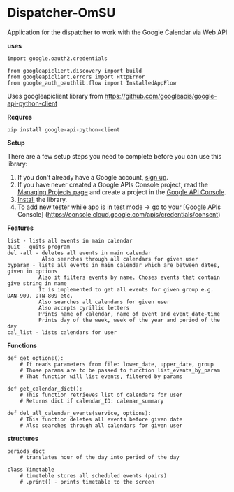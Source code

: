 # Dispatcher-OmSU
Application for the dispatcher to work with the Google Calendar via Web API

**uses**
``` 
import google.oauth2.credentials

from googleapiclient.discovery import build
from googleapiclient.errors import HttpError
from google_auth_oauthlib.flow import InstalledAppFlow
``` 

Uses googleapiclient library from
https://github.com/googleapis/google-api-python-client

**Requres**
```
pip install google-api-python-client
```

**Setup**

There are a few setup steps you need to complete before you can use this library:

1.  If you don't already have a Google account, [sign up](https://www.google.com/accounts).
2.  If you have never created a Google APIs Console project, read the [Managing Projects page](http://developers.google.com/console/help/managing-projects) and create a project in the [Google API Console](https://console.developers.google.com/).
3.  [Install](http://developers.google.com/api-client-library/python/start/installation) the library.
4.  To add new tester while app is in test mode -> go to your [Google APIs Console] (https://console.cloud.google.com/apis/credentials/consent)

**Features**
```
list - lists all events in main calendar
quit - quits program
del -all - deletes all events in main calendar
           Also searches through all calendars for given user
byparam - lists all events in main calendar which are between dates, given in options
          Also it filters events by name. Choses events that contain give string in name
          It is implemented to get all events for given group e.g. DAN-909, DTN-809 etc.
          Also searches all calendars for given user
          Also accepts cyrillic letters
          Prints name of calendar, name of event and event date-time
          Prints day of the week, week of the year and period of the day
cal_list - lists calendars for user
```
**Functions**
```
def get_options():
    # It reads parameters from file: lower_date, upper_date, group
    # Those params are to be passed to function list_events_by_param
    # That function will list events, filtered by params
    
def get_calendar_dict():
    # This function retrieves list of calendars for user
    # Returns dict if calendar_ID: calenar_summary
    
def del_all_calendar_events(service, options):
    # This function deletes all events before given date
    # Also searches through all calendars for given user
``` 
**structures**
```
periods_dict
    # translates hour of the day into period of the day

class Timetable
    # timeteble stores all scheduled events (pairs)
    # .print() - prints timetable to the screen
```
